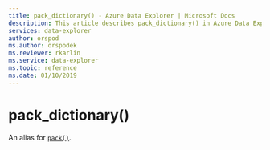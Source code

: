 ```yaml
---
title: pack_dictionary() - Azure Data Explorer | Microsoft Docs
description: This article describes pack_dictionary() in Azure Data Explorer.
services: data-explorer
author: orspod
ms.author: orspodek
ms.reviewer: rkarlin
ms.service: data-explorer
ms.topic: reference
ms.date: 01/10/2019
---
```

# pack_dictionary()

An alias for [`pack()`](packfunction.md).
